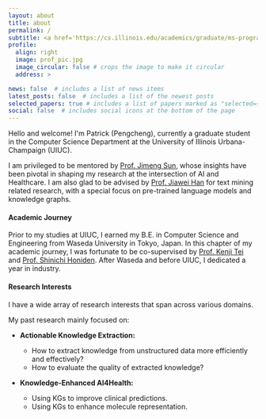 ```yaml
---
layout: about
title: about
permalink: /
subtitle: <a href='https://cs.illinois.edu/academics/graduate/ms-program'>MSCS</a> @ <a href='https://cs.illinois.edu/'>UIUC</a>.
profile:
  align: right
  image: prof_pic.jpg
  image_circular: false # crops the image to make it circular
  address: >

news: false  # includes a list of news items
latest_posts: false  # includes a list of the newest posts
selected_papers: true # includes a list of papers marked as "selected={true}"
social: false  # includes social icons at the bottom of the page
---
```

Hello and welcome! I'm Patrick (Pengcheng), currently a graduate student in the Computer Science Department at the University of Illinois Urbana-Champaign (UIUC). 

I am privileged to be mentored by [Prof. Jimeng Sun](https://www.sunlab.org/), whose insights have been pivotal in shaping my research at the intersection of AI and Healthcare. I am also glad to be advised by [Prof. Jiawei Han](http://hanj.cs.illinois.edu/) for text mining related research, with a special focus on pre-trained language models and knowledge graphs.

#### Academic Journey

Prior to my studies at UIUC, I earned my B.E. in Computer Science and Engineering from Waseda University in Tokyo, Japan. In this chapter of my academic journey, I was fortunate to be co-supervised by [Prof. Kenji Tei](https://www.tei-lab.jp/en/professors/) and [Prof. Shinichi Honiden](https://www.nii.ac.jp/en/faculty/architecture/honiden_shinichi/). After Waseda and before UIUC, I dedicated a year in industry.

#### Research Interests

I have a wide array of research interests that span across various domains.

My past research mainly focused on:

- **Actionable Knowledge Extraction:** 
  - How to extract knowledge from unstructured data more efficiently and effectively?
  - How to evaluate the quality of extracted knowledge?
  
- **Knowledge-Enhanced AI4Health:** 
  - Using KGs to improve clinical predictions.
  - Using KGs to enhance molecule representation.





